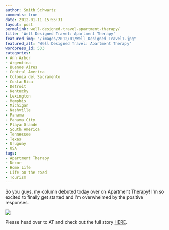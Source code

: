 ```yaml
---
author: Smith Schwartz
comments: true
date: 2012-01-11 15:55:31
layout: post
permalink: well-designed-travel-apartment-therapy/
title: 'Well Designed Travel: Apartment Therapy'
featured_img: "/images/2012/01/Well_Designed_Travel1.jpg"
featured_alt: "Well Designed Travel: Apartment Therapy"
wordpress_id: 533
categories:
- Ann Arbor
- Argentina
- Buenos Aires
- Central America
- Colonia del Sacramento
- Costa Rica
- Detroit
- Kentucky
- Lexington
- Memphis
- Michigan
- Nashville
- Panama
- Panama City
- Playa Grande
- South America
- Tennessee
- Texas
- Uruguay
- USA
tags:
- Apartment Therapy
- Decor
- Home Life
- Life on the road
- Tourism
---
```


So you guys, my column debuted today over on Apartment Therapy! I'm so excited to finally get started and I'm overwhelmed by the positive responses.

[
![](/images/2012/01/Picture-1-600x293.png)](http://www.apartmenttherapy.com/authors/smith)

Please head over to AT and check out the full story [HERE](http://www.apartmenttherapy.com/well-designed-travel-making-a-163949).
